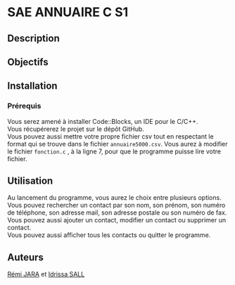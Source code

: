# SAE ANNUAIRE C S1

## Description

## Objectifs

## Installation

### Prérequis
Vous serez amené à installer Code::Blocks, un IDE pour le C/C++.  
Vous récupérerez le projet sur le dépôt GitHub.  
Vous pouvez aussi mettre votre propre fichier csv tout en respectant le format qui se trouve dans le fichier `annuaire5000.csv`. Vous aurez à modifier le fichier `fonction.c` , à la ligne 7, pour que le programme puisse lire votre fichier.

## Utilisation
Au lancement du programme, vous aurez le choix entre plusieurs options.  
Vous pouvez rechercher un contact par son nom, son prénom, son numéro de téléphone, son adresse mail, son adresse postale ou son numéro de fax.  
Vous pouvez aussi ajouter un contact, modifier un contact ou supprimer un contact.  
Vous pouvez aussi afficher tous les contacts ou quitter le programme.  

## Auteurs
[Rémi JARA](https://github.com/icepick4) et [Idrissa SALL](https://github.com/nabilesall)